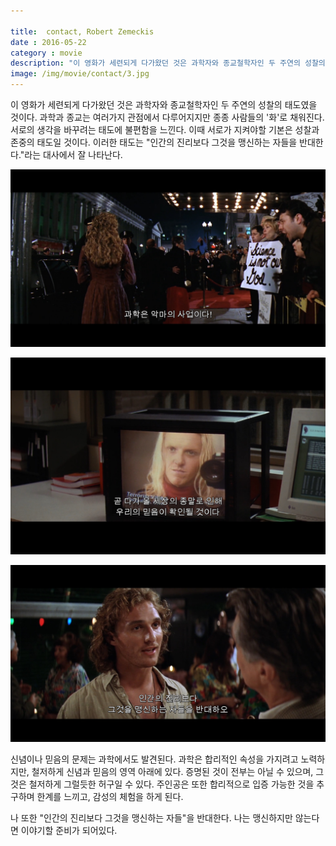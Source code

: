 ```yaml
---

title:  contact, Robert Zemeckis
date : 2016-05-22
category : movie
description: "이 영화가 세련되게 다가왔던 것은 과학자와 종교철학자인 두 주연의 성찰의 태도였을 것이다. 과학과 종교는 여러가지 관점에서 다루어지지만 종종 사람들의 '화'로 채워진다. 서로의 생각을 바꾸려는 태도에 불편함을 느낀다."
image: /img/movie/contact/3.jpg
---
```


이 영화가 세련되게 다가왔던 것은 과학자와 종교철학자인 두 주연의 성찰의 태도였을 것이다. 과학과 종교는 여러가지 관점에서 다루어지지만 종종 사람들의 '화'로 채워진다. 서로의 생각을 바꾸려는 태도에 불편함을 느낀다. 이때 서로가 지켜야할 기본은 성찰과 존중의 태도일 것이다. 이러한 태도는 "인간의 진리보다 그것을 맹신하는 자들을 반대한다."라는 대사에서 잘 나타난다.

 <p align="center"><img src="/img/movie/contact/3.jpg"></p>
 <p align="center"><img src="/img/movie/contact/2.jpg"></p>
 <p align="center"><img src="/img/movie/contact/1.jpg"></p>

신념이나 믿음의 문제는 과학에서도 발견된다. 과학은 합리적인 속성을 가지려고 노력하지만, 철저하게 신념과 믿음의 영역 아래에 있다. 증명된 것이 전부는 아닐 수 있으며, 그것은 철저하게 그럴듯한 허구일 수 있다. 주인공은 또한 합리적으로 입증 가능한 것을 추구하며 한계를 느끼고, 감성의 체험을 하게 된다.

나 또한 "인간의 진리보다 그것을 맹신하는 자들"을 반대한다. 나는 맹신하지만 않는다면 이야기할 준비가 되어있다.
